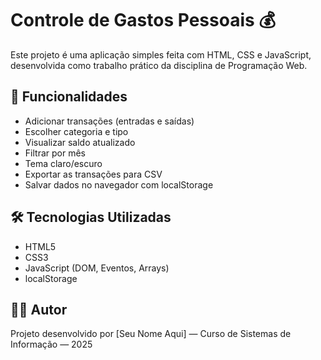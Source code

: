 # Controle de Gastos Pessoais 💰

Este projeto é uma aplicação simples feita com HTML, CSS e JavaScript, desenvolvida como trabalho prático da disciplina de Programação Web.

## 📌 Funcionalidades

- Adicionar transações (entradas e saídas)
- Escolher categoria e tipo
- Visualizar saldo atualizado
- Filtrar por mês
- Tema claro/escuro
- Exportar as transações para CSV
- Salvar dados no navegador com localStorage

## 🛠 Tecnologias Utilizadas

- HTML5
- CSS3
- JavaScript (DOM, Eventos, Arrays)
- localStorage

## 🧑‍💻 Autor

Projeto desenvolvido por [Seu Nome Aqui] — Curso de Sistemas de Informação — 2025

